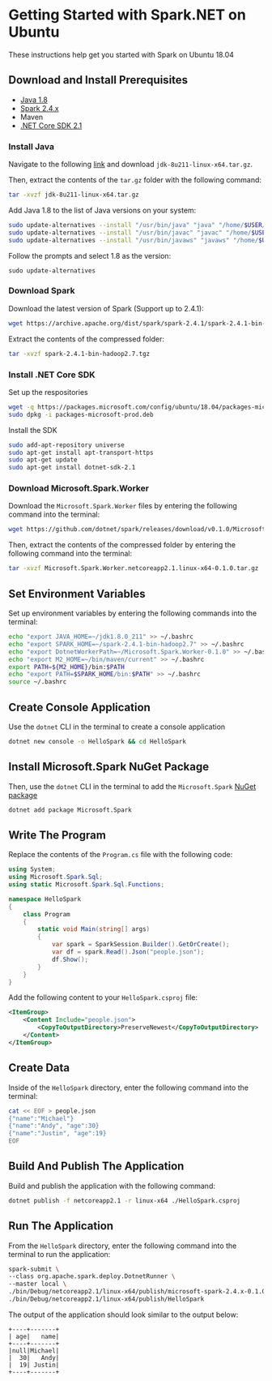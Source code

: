 # Getting Started with Spark.NET on Ubuntu

These instructions help get you started with Spark on Ubuntu 18.04

## Download and Install Prerequisites

- [Java 1.8](https://www.oracle.com/technetwork/java/javase/downloads/jdk8-downloads-2133151.html)
- [Spark 2.4.x](https://spark.apache.org/downloads.html)
- Maven
- [.NET Core SDK 2.1](https://dotnet.microsoft.com/download/dotnet-core/2.1)

### Install Java

Navigate to the following [link](https://www.oracle.com/technetwork/java/javase/downloads/jdk8-downloads-2133151.html) and download `jdk-8u211-linux-x64.tar.gz`.

Then, extract the contents of the `tar.gz` folder with the following command:

```bash
tar -xvzf jdk-8u211-linux-x64.tar.gz
```

Add Java 1.8 to the list of Java versions on your system:

```bash
sudo update-alternatives --install "/usr/bin/java" "java" "/home/$USER/jdk1.8.0_211/bin/java" 1500
sudo update-alternatives --install "/usr/bin/javac" "javac" "/home/$USER/jdk1.8.0_211/bin/javac" 1500
sudo update-alternatives --install "/usr/bin/javaws" "javaws" "/home/$USER/jdk1.8.0_211/bin/javaws" 1500
```

Follow the prompts and select 1.8 as the version:

```
sudo update-alternatives
```

### Download Spark

Download the latest version of Spark (Support up to 2.4.1):

```bash
wget https://archive.apache.org/dist/spark/spark-2.4.1/spark-2.4.1-bin-hadoop2.7.tgz
```

Extract the contents of the compressed folder:

```bash
tar -xvzf spark-2.4.1-bin-hadoop2.7.tgz
```

### Install .NET Core SDK

Set up the respositories

```bash
wget -q https://packages.microsoft.com/config/ubuntu/18.04/packages-microsoft-prod.deb
sudo dpkg -i packages-microsoft-prod.deb
```

Install the SDK

```bash
sudo add-apt-repository universe
sudo apt-get install apt-transport-https
sudo apt-get update
sudo apt-get install dotnet-sdk-2.1
```

### Download Microsoft.Spark.Worker

Download the `Microsoft.Spark.Worker` files by entering the following command into the terminal:

```bash
wget https://github.com/dotnet/spark/releases/download/v0.1.0/Microsoft.Spark.Worker.netcoreapp2.1.linux-x64-0.1.0.tar.gz
```

Then, extract the contents of the compressed folder by entering the following command into the terminal:

```bash
tar -xvzf Microsoft.Spark.Worker.netcoreapp2.1.linux-x64-0.1.0.tar.gz
```

## Set Environment Variables

Set up environment variables by entering the following commands into the terminal:

```bash
echo "export JAVA_HOME=~/jdk1.8.0_211" >> ~/.bashrc
echo "export SPARK_HOME=~/spark-2.4.1-bin-hadoop2.7" >> ~/.bashrc
echo "export DotnetWorkerPath=~/Microsoft.Spark.Worker-0.1.0" >> ~/.bashrc
echo "export M2_HOME=~/bin/maven/current" >> ~/.bashrc
export PATH=${M2_HOME}/bin:$PATH
echo "export PATH=$SPARK_HOME/bin:$PATH" >> ~/.bashrc
source ~/.bashrc
```

## Create Console Application

Use the `dotnet` CLI in the terminal to create a console application

```bash
dotnet new console -o HelloSpark && cd HelloSpark
```

## Install Microsoft.Spark NuGet Package

Then, use the `dotnet` CLI in the terminal to add the `Microsoft.Spark` [NuGet package](https://www.nuget.org/packages/Microsoft.Spark/)

```bash
dotnet add package Microsoft.Spark
```

## Write The Program

Replace the contents of the `Program.cs` file with the following code:

```csharp
using System;
using Microsoft.Spark.Sql;
using static Microsoft.Spark.Sql.Functions;

namespace HelloSpark
{
    class Program
    {
        static void Main(string[] args)
        {
            var spark = SparkSession.Builder().GetOrCreate();
            var df = spark.Read().Json("people.json");
            df.Show();
        }
    }
}
```

Add the following content to your `HelloSpark.csproj` file:

```xml
<ItemGroup>
    <Content Include="people.json">
        <CopyToOutputDirectory>PreserveNewest</CopyToOutputDirectory>
    </Content>
</ItemGroup>
```

## Create Data

Inside of the `HelloSpark` directory, enter the following command into the terminal:

```bash
cat << EOF > people.json
{"name":"Michael"} 
{"name":"Andy", "age":30} 
{"name":"Justin", "age":19} 
EOF
```

## Build And Publish The Application

Build and publish the application with the following command:

```bash
dotnet publish -f netcoreapp2.1 -r linux-x64 ./HelloSpark.csproj
```

## Run The Application

From the `HelloSpark` directory, enter the following command into the terminal to run the application:

```bash
spark-submit \
--class org.apache.spark.deploy.DotnetRunner \
--master local \
./bin/Debug/netcoreapp2.1/linux-x64/publish/microsoft-spark-2.4.x-0.1.0.jar \
./bin/Debug/netcoreapp2.1/linux-x64/publish/HelloSpark
```

The output of the application should look similar to the output below:

```text
+----+-------+
| age|   name|
+----+-------+
|null|Michael|
|  30|   Andy|
|  19| Justin|
+----+-------+
```